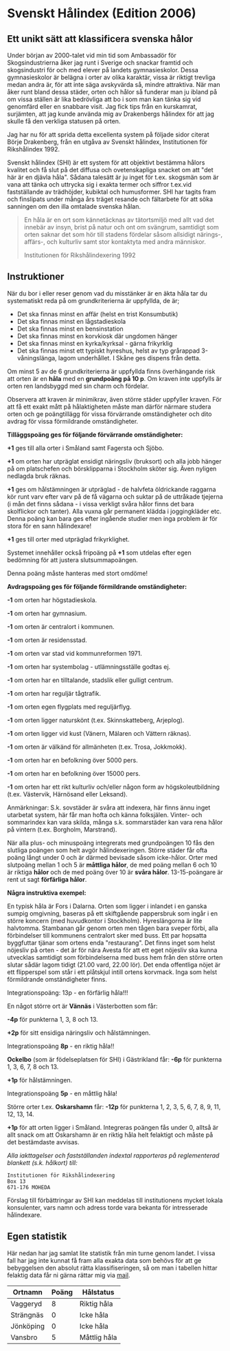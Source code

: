 # Svenskt Hålindex (Edition 2006)



## Ett unikt sätt att klassificera svenska hålor

Under början av 2000-talet vid min tid som Ambassadör för Skogsindustrierna åker jag runt i Sverige och snackar framtid och skogsindustri för och med elever på landets gymnasieskolor. Dessa gymnasieskolor är belägna i orter av olika karaktär, vissa är riktigt trevliga medan andra är, för att inte säga avskyvärda så, mindre attraktiva. 
När man åker runt bland dessa städer, orten och hålor så funderar man ju ibland på om vissa ställen är lika bedrövliga att bo i som man kan tänka sig vid genomfärd eller en snabbare visit. Jag fick tips från en kurskamrat, surjämten, att jag kunde använda mig av Drakenbergs hålindex för att jag skulle få den verkliga statusen på orten.

Jag har nu för att sprida detta excellenta system på följade sidor citerat Börje Drakenberg, från en utgåva av Svenskt hålindex, Institutionen för Rikshålindex 1992.

Svenskt hålindex (SHI) är ett system för att objektivt bestämma hålors kvalitet och få slut på det diffusa och ovetenskapliga snacket om att "det här är en djävla håla". Sådana talesätt är ju inget för t.ex. skogsmän som är vana att tänka och uttrycka sig i exakta termer och siffror t.ex.vid fastställande av trädhöjder, kubiktal och humusformer. SHI har tagits fram och finslipats under många års träget resande och fältarbete för att söka sanningen om den illa omtalade svenska hålan.

>
> En håla är en ort som kännetäcknas av tätortsmiljö med allt vad det innebär av insyn, brist på natur och ont om svängrum, samtidigt som orten saknar det som hör till stadens fördelar såsom allsidigt närings-, affärs-, och kulturliv samt stor kontaktyta med andra människor.
>
> Institutionen för Rikshålindexering 1992





## Instruktioner

När du bor i eller reser genom vad du misstänker är en äkta håla tar du systematiskt reda på om grundkriterierna är uppfyllda, de är;

- Det ska finnas minst en affär (helst en trist Konsumbutik)
- Det ska finnas minst en lågstadieskola
- Det ska finnas minst en bensinstation
- Det ska finnas minst en korvkiosk där ungdomen hänger
- Det ska finnas minst en kyrka/kyrksal - gärna frikyrklig
- Det ska finnas minst ett typiskt hyreshus, helst av typ grårappad 3-våningslänga, lagom underhållet. I Skåne ges dispens från detta.

Om minst 5 av de 6 grundkriterierna är uppfyllda finns överhängande risk att orten är en **håla** med en **grundpoäng på 10 p**.
Om kraven inte uppfylls är orten ren landsbyggd med sin charm och fördelar.

Observera att kraven är minimikrav, även större städer uppfyller kraven.
För att få ett exakt mått på hålaktigheten måste man därför närmare studera orten och ge poängtillägg för vissa förvärrande omständigheter och dito avdrag för vissa förmildrande omständigheter.


**Tilläggspoäng ges för följande förvärrande omständigheter:**

**+1** ges till alla orter i Småland samt Fagersta och Sjöbo.

**+1** om orten har utpräglat ensidigt näringsliv (bruksort) och alla jobb hänger på om platschefen och börsklipparna i Stockholm sköter sig. Även nyligen nedlagda bruk räknas.

**+1** ges om hålstämningen är utpräglad - de halvfeta öldrickande raggarna kör runt varv efter varv på de få vägarna och suktar på de uttråkade tjejerna (i mån det finns sådana - i vissa verkligt svåra hålor finns det bara skolflickor och tanter). Alla vuxna går permanent klädda i joggingkläder etc. Denna poäng kan bara ges efter ingående studier men inga problem är för stora för en sann hålindexare!

**+1** ges till orter med utpräglad frikyrklighet.

Systemet innehåller också fripoäng på **+1** som utdelas efter egen bedömning för att justera slutsummapoängen.

Denna poäng måste hanteras med stort omdöme!

**Avdragspoäng ges för följande förmildrande omständigheter:**

**-1** om orten har högstadieskola.

**-1** om orten har gymnasium.

**-1** om orten är centralort i kommunen.

**-1** om orten är residensstad.

**-1** om orten var stad vid kommunreformen 1971.

**-1** om orten har systembolag - utlämningsställe godtas ej.

**-1** om orten har en tilltalande, stadslik eller gulligt centrum.

**-1** om orten har reguljär tågtrafik.

**-1** om orten egen flygplats med reguljärflyg.

**-1** om orten ligger naturskönt (t.ex. Skinnskatteberg, Arjeplog).

**-1** om orten ligger vid kust (Vänern, Mälaren och Vättern räknas).

**-1** om orten är välkänd för allmänheten (t.ex. Trosa, Jokkmokk).

**-1** om orten har en befolkning över 5000 pers.

**-1** om orten har en befolkning över 15000 pers.

**-1** om orten har ett rikt kulturliv och/eller någon form av högskoleutbildning (t.ex. Västervik, Härnösand eller Leksand).

Anmärkningar: S.k. sovstäder är svåra att indexera, här finns ännu inget utarbetat system, här får man hofta och känna folksjälen. Vinter- och sommarindex kan vara skilda, många s.k. sommarstäder kan vara rena hålor på vintern (t.ex. Borgholm, Marstrand).

När alla plus- och minuspoäng integrerats med grundpoängen 10 fås den slutliga poängen som helt avgör hålindexeringen. Större städer får ofta poäng långt under 0 och är därmed
bevisade såsom icke-hålor. Orter med slutpoäng mellan 1 och 5 är **måttliga hålor**, de med poäng mellan 6 och 10 är riktiga **hålor** och de med poäng över 10 är **svåra hålor**. 13-15-poängare är rent ut sagt **förfärliga hålor**.



**Några instruktiva exempel:**

En typisk håla är Fors i Dalarna. Orten som ligger i inlandet i en ganska sumpig omgivning, baseras på ett skiftgående pappersbruk som ingår i en större koncern (med huvudkontor i Stockholm).
Hyreslängorna är lite halvtomma. Stambanan går genom orten men tågen bara sveper förbi, alla förbindelser till kommunens centralort sker med buss. Ett par hopsatta byggfuttar tjänar som ortens enda "restaurang". Det finns inget som helst nöjesliv på orten - det är för nära Avesta för att ett eget nöjesliv ska kunna utvecklas samtidigt som förbindelserna med buss hem från den större orten slutar sådär lagom tidigt (21.00 vard, 22.00 lör). Det enda offentliga nöjet är ett flipperspel som står i ett plåtskjul intill ortens korvmack. Inga som helst förmildrande omständigheter finns.

Integrationspoäng: 13p - en förfärlig håla!!!



En något större ort är **Vännäs** i Västerbotten som får:

**-4p** för punkterna 1, 3, 8 och 13.

**+2p** för sitt ensidiga näringsliv och hålstämningen.

Integrationspoäng **8p** - en riktig håla!!



**Ockelbo** (som är födelseplatsen för SHI) i Gästrikland får:
 **-6p** för punkterna 1, 3, 6, 7, 8 och 13.

**+1p** för hålstämningen.

Integrationspoäng **5p** - en måttlig håla!



Större orter t.ex. **Oskarshamn** får:
**-12p** för punkterna 1, 2, 3, 5, 6, 7, 8, 9, 11, 12, 13, 14.

**+1p** för att orten ligger i Småland.
Integreras poängen fås under 0, alltså är allt snack om att Oskarshamn är en riktig håla helt felaktigt och måste på det bestämdaste avvisas.



*Alla iakttagelser och fastställanden indextal rapporteras på reglementerad blankett (s.k. hålkort) till:*

```
Institutionen för Rikshålindexering
Box 13
671-176 MOHEDA
```

Förslag till förbättringar av SHI kan meddelas till institutionens mycket lokala konsulenter, vars namn och adress torde vara bekanta för intresserade hålindexare.





## Egen statistik

Här nedan har jag samlat lite statistik från min turne genom landet. 
I vissa fall har jag inte kunnat få fram alla exakta data som behövs för att ge bebyggelsen den absolut rätta klassifiseringen, så om man i tabellen hittar felaktig data får ni gärna rättar mig via [mail](mailto:anders@ehrenstrom.se%20subject=Mail%20via%20hemsidan).




| Ortnamn   | Poäng | Hålstatus    |
| --------- | ----- | ------------ |
| Vaggeryd  | 8     | Riktig håla  |
| Strängnäs | 0     | Icke håla    |
| Jönköping | 0     | Icke håla    |
| Vansbro   | 5     | Måttlig håla |

